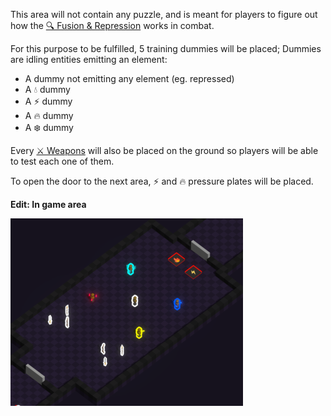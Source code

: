 This area will not contain any puzzle, and is meant for players to figure out how the [🔍️ Fusion & Repression](<../gameplay/main-mechanic/Fusion-Repression.md>) works in combat.

For this purpose to be fulfilled, 5 training dummies will be placed; Dummies are idling entities emitting an element:

* A dummy not emitting any element (eg. repressed)
* A 💧 dummy
* A ⚡️ dummy
* A 🔥 dummy
* A ❄️ dummy

Every [⚔️ Weapons](<../gameplay/combat-mechanic/weapons.md>) will also be placed on the ground so players will be able to test each one of them.

To open the door to the next area, ⚡️ and 🔥 pressure plates will be placed.

**Edit: In game area**

![Start](../img/area4.png)